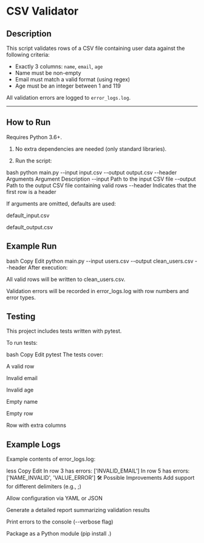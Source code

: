 # CSV Validator

## Description

This script validates rows of a CSV file containing user data against the following criteria:

- Exactly 3 columns: `name`, `email`, `age`
- Name must be non-empty
- Email must match a valid format (using regex)
- Age must be an integer between 1 and 119

All validation errors are logged to `error_logs.log`.

---

## How to Run

Requires Python 3.6+.

1. No extra dependencies are needed (only standard libraries).

2. Run the script:

bash
python main.py --input input.csv --output output.csv --header
Arguments
Argument	Description
--input	Path to the input CSV file
--output	Path to the output CSV file containing valid rows
--header	Indicates that the first row is a header

If arguments are omitted, defaults are used:

default_input.csv

default_output.csv

## Example Run
bash
Copy
Edit
python main.py --input users.csv --output clean_users.csv --header
After execution:

All valid rows will be written to clean_users.csv.

Validation errors will be recorded in error_logs.log with row numbers and error types.

## Testing
This project includes tests written with pytest.

To run tests:

bash
Copy
Edit
pytest
The tests cover:

A valid row

Invalid email

Invalid age

Empty name

Empty row

Row with extra columns

##  Example Logs
Example contents of error_logs.log:

less
Copy
Edit
In row 3 has errors: ['INVALID_EMAIL']
In row 5 has errors: ['NAME_INVALID', 'VALUE_ERROR']
🛠 Possible Improvements
Add support for different delimiters (e.g., ;)

Allow configuration via YAML or JSON

Generate a detailed report summarizing validation results

Print errors to the console (--verbose flag)

Package as a Python module (pip install .)